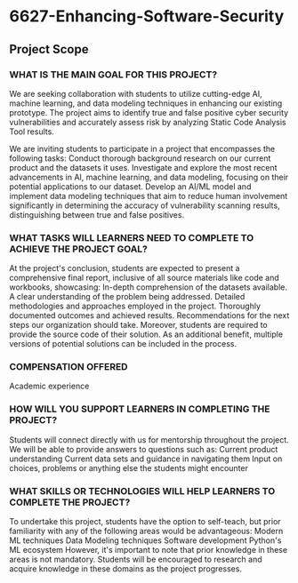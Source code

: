 # 6627-Enhancing-Software-Security
## Project Scope
### WHAT IS THE MAIN GOAL FOR THIS PROJECT?
We are seeking collaboration with students to utilize cutting-edge AI, machine learning, and data modeling techniques in enhancing our existing prototype. The project aims to identify true and false positive cyber security vulnerabilities and accurately assess risk by analyzing Static Code Analysis Tool results.

We are inviting students to participate in a project that encompasses the following tasks:
Conduct thorough background research on our current product and the datasets it uses.
Investigate and explore the most recent advancements in AI, machine learning, and data modeling, focusing on their potential applications to our dataset.
Develop an AI/ML model and implement data modeling techniques that aim to reduce human involvement significantly in determining the accuracy of vulnerability scanning results, distinguishing between true and false positives.

### WHAT TASKS WILL LEARNERS NEED TO COMPLETE TO ACHIEVE THE PROJECT GOAL?
At the project's conclusion, students are expected to present a comprehensive final report, inclusive of all source materials like code and workbooks, showcasing:
In-depth comprehension of the datasets available.
A clear understanding of the problem being addressed.
Detailed methodologies and approaches employed in the project.
Thoroughly documented outcomes and achieved results.
Recommendations for the next steps our organization should take.
Moreover, students are required to provide the source code of their solution. As an additional benefit, multiple versions of potential solutions can be included in the process.

### COMPENSATION OFFERED
Academic experience

### HOW WILL YOU SUPPORT LEARNERS IN COMPLETING THE PROJECT?
Students will connect directly with us for mentorship throughout the project. We will be able to provide answers to questions such as:
Current product understanding
Current data sets and guidance in navigating them
Input on choices, problems or anything else the students might encounter

### WHAT SKILLS OR TECHNOLOGIES WILL HELP LEARNERS TO COMPLETE THE PROJECT?
To undertake this project, students have the option to self-teach, but prior familiarity with any of the following areas would be advantageous:
Modern ML techniques
Data Modeling techniques
Software development
Python's ML ecosystem
However, it's important to note that prior knowledge in these areas is not mandatory. Students will be encouraged to research and acquire knowledge in these domains as the project progresses.
